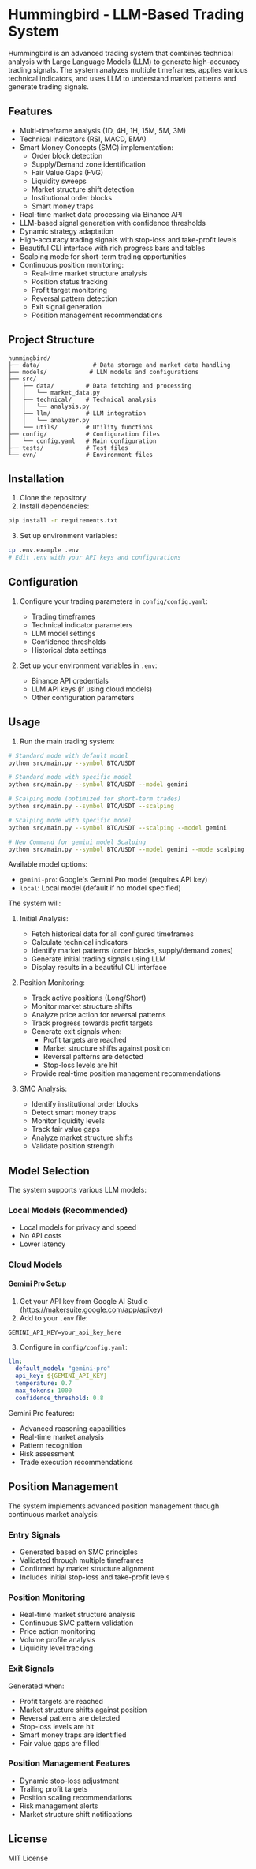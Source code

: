 # Hummingbird - LLM-Based Trading System

Hummingbird is an advanced trading system that combines technical analysis with Large Language Models (LLM) to generate high-accuracy trading signals. The system analyzes multiple timeframes, applies various technical indicators, and uses LLM to understand market patterns and generate trading signals.

## Features

- Multi-timeframe analysis (1D, 4H, 1H, 15M, 5M, 3M)
- Technical indicators (RSI, MACD, EMA)
- Smart Money Concepts (SMC) implementation:
  - Order block detection
  - Supply/Demand zone identification
  - Fair Value Gaps (FVG)
  - Liquidity sweeps
  - Market structure shift detection
  - Institutional order blocks
  - Smart money traps
- Real-time market data processing via Binance API
- LLM-based signal generation with confidence thresholds
- Dynamic strategy adaptation
- High-accuracy trading signals with stop-loss and take-profit levels
- Beautiful CLI interface with rich progress bars and tables
- Scalping mode for short-term trading opportunities
- Continuous position monitoring:
  - Real-time market structure analysis
  - Position status tracking
  - Profit target monitoring
  - Reversal pattern detection
  - Exit signal generation
  - Position management recommendations

## Project Structure

```
hummingbird/
├── data/               # Data storage and market data handling
├── models/            # LLM models and configurations
├── src/
│   ├── data/         # Data fetching and processing
│   │   └── market_data.py
│   ├── technical/    # Technical analysis
│   │   └── analysis.py
│   ├── llm/          # LLM integration
│   │   └── analyzer.py
│   └── utils/        # Utility functions
├── config/           # Configuration files
│   └── config.yaml   # Main configuration
├── tests/            # Test files
└── evn/              # Environment files
```

## Installation

1. Clone the repository
2. Install dependencies:

```bash
pip install -r requirements.txt
```

3. Set up environment variables:

```bash
cp .env.example .env
# Edit .env with your API keys and configurations
```

## Configuration

1. Configure your trading parameters in `config/config.yaml`:

   - Trading timeframes
   - Technical indicator parameters
   - LLM model settings
   - Confidence thresholds
   - Historical data settings
2. Set up your environment variables in `.env`:

   - Binance API credentials
   - LLM API keys (if using cloud models)
   - Other configuration parameters

## Usage

1. Run the main trading system:

```bash
# Standard mode with default model
python src/main.py --symbol BTC/USDT

# Standard mode with specific model
python src/main.py --symbol BTC/USDT --model gemini

# Scalping mode (optimized for short-term trades)
python src/main.py --symbol BTC/USDT --scalping

# Scalping mode with specific model
python src/main.py --symbol BTC/USDT --scalping --model gemini

# New Command for gemini model Scalping
python src/main.py --symbol BTC/USDT --model gemini --mode scalping
```

Available model options:

- `gemini-pro`: Google's Gemini Pro model (requires API key)
- `local`: Local model (default if no model specified)

The system will:

1. Initial Analysis:

   - Fetch historical data for all configured timeframes
   - Calculate technical indicators
   - Identify market patterns (order blocks, supply/demand zones)
   - Generate initial trading signals using LLM
   - Display results in a beautiful CLI interface
2. Position Monitoring:

   - Track active positions (Long/Short)
   - Monitor market structure shifts
   - Analyze price action for reversal patterns
   - Track progress towards profit targets
   - Generate exit signals when:
     - Profit targets are reached
     - Market structure shifts against position
     - Reversal patterns are detected
     - Stop-loss levels are hit
   - Provide real-time position management recommendations
3. SMC Analysis:

   - Identify institutional order blocks
   - Detect smart money traps
   - Monitor liquidity levels
   - Track fair value gaps
   - Analyze market structure shifts
   - Validate position strength

## Model Selection

The system supports various LLM models:

### Local Models (Recommended)

- Local models for privacy and speed
- No API costs
- Lower latency

### Cloud Models

#### Gemini Pro Setup

1. Get your API key from Google AI Studio (https://makersuite.google.com/app/apikey)
2. Add to your `.env` file:

```
GEMINI_API_KEY=your_api_key_here
```

3. Configure in `config/config.yaml`:

```yaml
llm:
  default_model: "gemini-pro"
  api_key: ${GEMINI_API_KEY}
  temperature: 0.7
  max_tokens: 1000
  confidence_threshold: 0.8
```

Gemini Pro features:

- Advanced reasoning capabilities
- Real-time market analysis
- Pattern recognition
- Risk assessment
- Trade execution recommendations

## Position Management

The system implements advanced position management through continuous market analysis:

### Entry Signals

- Generated based on SMC principles
- Validated through multiple timeframes
- Confirmed by market structure alignment
- Includes initial stop-loss and take-profit levels

### Position Monitoring

- Real-time market structure analysis
- Continuous SMC pattern validation
- Price action monitoring
- Volume profile analysis
- Liquidity level tracking

### Exit Signals

Generated when:

- Profit targets are reached
- Market structure shifts against position
- Reversal patterns are detected
- Stop-loss levels are hit
- Smart money traps are identified
- Fair value gaps are filled

### Position Management Features

- Dynamic stop-loss adjustment
- Trailing profit targets
- Position scaling recommendations
- Risk management alerts
- Market structure shift notifications

## License

MIT License
